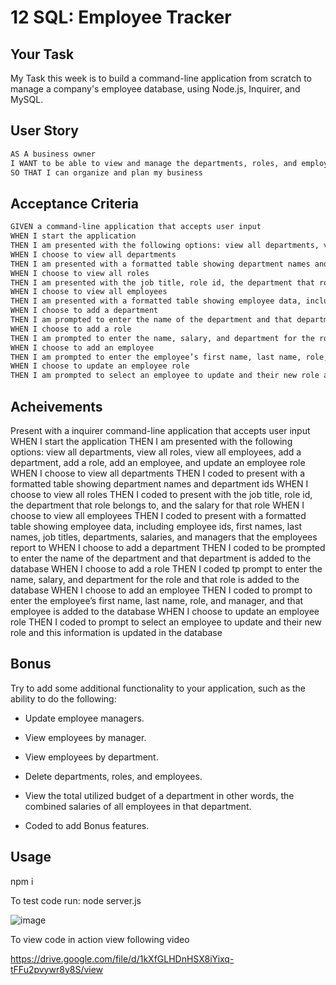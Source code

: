 # 12 SQL: Employee Tracker

## Your Task

My Task this week is to build a command-line application from scratch to manage a company's employee database, using Node.js, Inquirer, and MySQL.


## User Story

```md
AS A business owner
I WANT to be able to view and manage the departments, roles, and employees in my company
SO THAT I can organize and plan my business
```

## Acceptance Criteria

```md
GIVEN a command-line application that accepts user input
WHEN I start the application
THEN I am presented with the following options: view all departments, view all roles, view all employees, add a department, add a role, add an employee, and update an employee role
WHEN I choose to view all departments
THEN I am presented with a formatted table showing department names and department ids
WHEN I choose to view all roles
THEN I am presented with the job title, role id, the department that role belongs to, and the salary for that role
WHEN I choose to view all employees
THEN I am presented with a formatted table showing employee data, including employee ids, first names, last names, job titles, departments, salaries, and managers that the employees report to
WHEN I choose to add a department
THEN I am prompted to enter the name of the department and that department is added to the database
WHEN I choose to add a role
THEN I am prompted to enter the name, salary, and department for the role and that role is added to the database
WHEN I choose to add an employee
THEN I am prompted to enter the employee’s first name, last name, role, and manager, and that employee is added to the database
WHEN I choose to update an employee role
THEN I am prompted to select an employee to update and their new role and this information is updated in the database 
```

## Acheivements

Present with a inquirer command-line application that accepts user input
WHEN I start the application
THEN I am presented with the following options: view all departments, view all roles, view all employees, add a department, add a role, add an employee, and update an employee role
WHEN I choose to view all departments
THEN I coded to present with a formatted table showing department names and department ids
WHEN I choose to view all roles
THEN I coded to present with the job title, role id, the department that role belongs to, and the salary for that role
WHEN I choose to view all employees
THEN I coded to present with a formatted table showing employee data, including employee ids, first names, last names, job titles, departments, salaries, and managers that the employees report to
WHEN I choose to add a department
THEN I coded to be prompted to enter the name of the department and that department is added to the database
WHEN I choose to add a role
THEN I coded tp prompt to enter the name, salary, and department for the role and that role is added to the database
WHEN I choose to add an employee
THEN I coded to prompt to enter the employee’s first name, last name, role, and manager, and that employee is added to the database
WHEN I choose to update an employee role
THEN I coded to prompt to select an employee to update and their new role and this information is updated in the database

## Bonus

Try to add some additional functionality to your application, such as the ability to do the following:

* Update employee managers.

* View employees by manager.

* View employees by department.

* Delete departments, roles, and employees.

* View the total utilized budget of a department in other words, the combined salaries of all employees in that department.

* Coded to add Bonus features.


## Usage

npm i

To test code run: node server.js

![image](https://github.com/SanjeethTharmarajah/employeetracker/assets/130941252/38b9bcb5-30dd-4cd3-ba53-d0d35a140bea)


To view code in action view following video

https://drive.google.com/file/d/1kXfGLHDnHSX8iYixq-tFFu2pvywr8y8S/view
